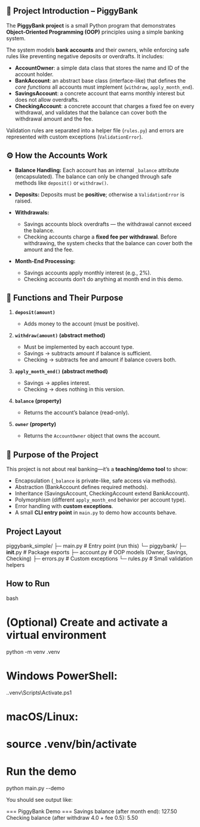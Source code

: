 
## 📌 Project Introduction – PiggyBank

The **PiggyBank project** is a small Python program that demonstrates **Object-Oriented Programming (OOP)** principles using a simple banking system.

The system models **bank accounts** and their owners, while enforcing safe rules like preventing negative deposits or overdrafts. It includes:

* **AccountOwner**: a simple data class that stores the name and ID of the account holder.
* **BankAccount**: an abstract base class (interface-like) that defines the *core functions* all accounts must implement (`withdraw`, `apply_month_end`).
* **SavingsAccount**: a concrete account that earns monthly interest but does not allow overdrafts.
* **CheckingAccount**: a concrete account that charges a fixed fee on every withdrawal, and validates that the balance can cover both the withdrawal amount and the fee.

Validation rules are separated into a helper file (`rules.py`) and errors are represented with custom exceptions (`ValidationError`).

## ⚙️ How the Accounts Work

* **Balance Handling:**
  Each account has an internal `_balance` attribute (encapsulated). The balance can only be changed through safe methods like `deposit()` or `withdraw()`.

* **Deposits:**
  Deposits must be **positive**; otherwise a `ValidationError` is raised.

* **Withdrawals:**

  * Savings accounts block overdrafts — the withdrawal cannot exceed the balance.
  * Checking accounts charge a **fixed fee per withdrawal**. Before withdrawing, the system checks that the balance can cover both the amount and the fee.

* **Month-End Processing:**

  * Savings accounts apply monthly interest (e.g., 2%).
  * Checking accounts don’t do anything at month end in this demo.

## 🔑 Functions and Their Purpose

1. **`deposit(amount)`**

   * Adds money to the account (must be positive).

2. **`withdraw(amount)` (abstract method)**

   * Must be implemented by each account type.
   * Savings → subtracts amount if balance is sufficient.
   * Checking → subtracts fee and amount if balance covers both.

3. **`apply_month_end()` (abstract method)**

   * Savings → applies interest.
   * Checking → does nothing in this version.

4. **`balance` (property)**

   * Returns the account’s balance (read-only).

5. **`owner` (property)**

   * Returns the `AccountOwner` object that owns the account.


## 🎯 Purpose of the Project

This project is not about real banking—it’s a **teaching/demo tool** to show:

* Encapsulation (`_balance` is private-like, safe access via methods).
* Abstraction (BankAccount defines required methods).
* Inheritance (SavingsAccount, CheckingAccount extend BankAccount).
* Polymorphism (different `apply_month_end` behavior per account type).
* Error handling with **custom exceptions**.
* A small **CLI entry point** in `main.py` to demo how accounts behave.


## Project Layout

piggybank_simple/
├─ main.py                 # Entry point (run this)
└─ piggybank/
   ├─ __init__.py          # Package exports
   ├─ account.py           # OOP models (Owner, Savings, Checking)
   ├─ errors.py            # Custom exceptions
   └─ rules.py             # Small validation helpers


## How to Run

bash
# (Optional) Create and activate a virtual environment
python -m venv .venv
# Windows PowerShell:
.\.venv\Scripts\Activate.ps1
# macOS/Linux:
# source .venv/bin/activate

# Run the demo
python main.py --demo


You should see output like:

=== PiggyBank Demo ===
Savings balance (after month end): 127.50
Checking balance (after withdraw 4.0 + fee 0.5): 5.50

